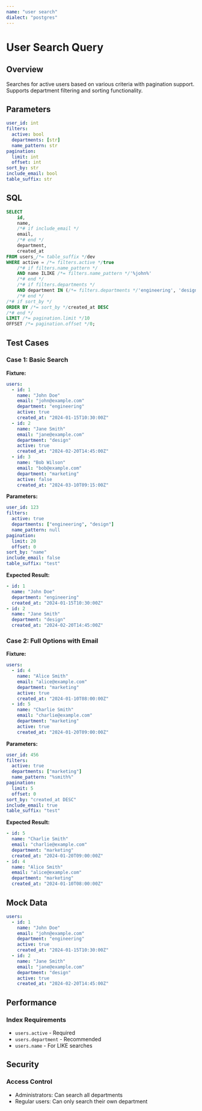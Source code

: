 ```yaml
---
name: "user search"
dialect: "postgres"
---
```


# User Search Query

## Overview
Searches for active users based on various criteria with pagination support.
Supports department filtering and sorting functionality.

## Parameters
```yaml
user_id: int
filters:
  active: bool
  departments: [str]
  name_pattern: str
pagination:
  limit: int
  offset: int
sort_by: str
include_email: bool
table_suffix: str
```

## SQL
```sql
SELECT 
    id,
    name,
    /*# if include_email */
    email,
    /*# end */
    department,
    created_at
FROM users_/*= table_suffix */dev
WHERE active = /*= filters.active */true
    /*# if filters.name_pattern */
    AND name ILIKE /*= filters.name_pattern */'%john%'
    /*# end */
    /*# if filters.departments */
    AND department IN (/*= filters.departments */'engineering', 'design')
    /*# end */
/*# if sort_by */
ORDER BY /*= sort_by */created_at DESC
/*# end */
LIMIT /*= pagination.limit */10
OFFSET /*= pagination.offset */0;
```

## Test Cases

### Case 1: Basic Search

**Fixture:**
```yaml
users:
  - id: 1
    name: "John Doe"
    email: "john@example.com"
    department: "engineering"
    active: true
    created_at: "2024-01-15T10:30:00Z"
  - id: 2
    name: "Jane Smith"
    email: "jane@example.com"
    department: "design"
    active: true
    created_at: "2024-02-20T14:45:00Z"
  - id: 3
    name: "Bob Wilson"
    email: "bob@example.com"
    department: "marketing"
    active: false
    created_at: "2024-03-10T09:15:00Z"
```

**Parameters:**
```yaml
user_id: 123
filters:
  active: true
  departments: ["engineering", "design"]
  name_pattern: null
pagination:
  limit: 20
  offset: 0
sort_by: "name"
include_email: false
table_suffix: "test"
```

**Expected Result:**
```yaml
- id: 1
  name: "John Doe"
  department: "engineering"
  created_at: "2024-01-15T10:30:00Z"
- id: 2
  name: "Jane Smith"
  department: "design"
  created_at: "2024-02-20T14:45:00Z"
```

### Case 2: Full Options with Email

**Fixture:**
```yaml
users:
  - id: 4
    name: "Alice Smith"
    email: "alice@example.com"
    department: "marketing"
    active: true
    created_at: "2024-01-10T08:00:00Z"
  - id: 5
    name: "Charlie Smith"
    email: "charlie@example.com"
    department: "marketing"
    active: true
    created_at: "2024-01-20T09:00:00Z"
```

**Parameters:**
```yaml
user_id: 456
filters:
  active: true
  departments: ["marketing"]
  name_pattern: "%smith%"
pagination:
  limit: 5
  offset: 0
sort_by: "created_at DESC"
include_email: true
table_suffix: "test"
```

**Expected Result:**
```yaml
- id: 5
  name: "Charlie Smith"
  email: "charlie@example.com"
  department: "marketing"
  created_at: "2024-01-20T09:00:00Z"
- id: 4
  name: "Alice Smith"
  email: "alice@example.com"
  department: "marketing"
  created_at: "2024-01-10T08:00:00Z"
```

## Mock Data
```yaml
users:
  - id: 1
    name: "John Doe"
    email: "john@example.com"
    department: "engineering"
    active: true
    created_at: "2024-01-15T10:30:00Z"
  - id: 2
    name: "Jane Smith"
    email: "jane@example.com"
    department: "design"
    active: true
    created_at: "2024-02-20T14:45:00Z"
```

## Performance
### Index Requirements
- `users.active` - Required
- `users.department` - Recommended
- `users.name` - For LIKE searches

## Security
### Access Control
- Administrators: Can search all departments
- Regular users: Can only search their own department
